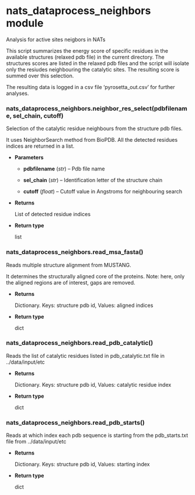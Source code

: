 # nats_dataprocess_neighbors module

Analysis for active sites neigbors in NATs

This script summarizes the energy score of specific residues in the available structures (relaxed pdb file)
in the current directory.
The structures scores are listed in the relaxed pdb files and the script will isolate only the resiudes neighbouring
the catalytic sites. The resulting score is summed over this selection.

The resulting data is logged in a csv file ‘pyrosetta_out.csv’ for further analyses.


### nats_dataprocess_neighbors.neighbor_res_select(pdbfilename, sel_chain, cutoff)
Selection of the catalytic residue neighbours from the structure pdb files.

It uses NeighborSearch method from BioPDB. All the detected residues indices are returned in a list.


* **Parameters**

    
    * **pdbfilename** (*str*) – Pdb file name


    * **sel_chain** (*str*) – Identification letter of the structure chain


    * **cutoff** (*float*) – Cutoff value in Angstroms for neighbouring search



* **Returns**

    List of detected residue indices



* **Return type**

    list



### nats_dataprocess_neighbors.read_msa_fasta()
Reads multiple structure alignment from MUSTANG.

It determines the structurally aligned core of the proteins.
Note: here, only the aligned regions are of interest, gaps are removed.


* **Returns**

    Dictionary. Keys: structure pdb id, Values: aligned indices



* **Return type**

    dict



### nats_dataprocess_neighbors.read_pdb_catalytic()
Reads the list of catalytic residues listed in pdb_catalytic.txt file in ../data/input/etc


* **Returns**

    Dictionary. Keys: structure pdb id, Values: catalytic residue index



* **Return type**

    dict



### nats_dataprocess_neighbors.read_pdb_starts()
Reads at which index each pdb sequence is starting from the pdb_starts.txt file from ../data/input/etc


* **Returns**

    Dictionary. Keys: structure pdb id, Values: starting index



* **Return type**

    dict
